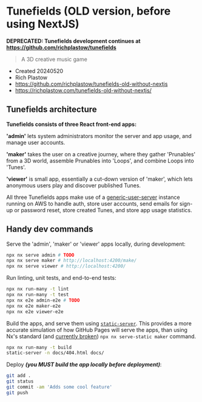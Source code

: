 # Tunefields (OLD version, before using NextJS)

__DEPRECATED: Tunefields development continues at <https://github.com/richplastow/tunefields>__

> A 3D creative music game

- Created 20240520
- Rich Plastow
- <https://github.com/richplastow/tunefields-old-without-nextjs>
- <https://richplastow.com/tunefields-old-without-nextjs/>

## Tunefields architecture

__Tunefields consists of three React front-end apps:__

__'admin'__ lets system administrators monitor the server and app usage, and
manage user accounts.

__'maker'__ takes the user on a creative journey, where they gather 'Prunables'
from a 3D world, assemble Prunables into 'Loops', and combine Loops into 'Tunes'.

__'viewer'__ is small app, essentially a cut-down version of 'maker', which lets
anonymous users play and discover published Tunes.

All three Tunefields apps make use of a [generic-user-server](
https://github.com/richplastow/generic-user-server) instance running on AWS to
handle auth, store user accounts, send emails for sign-up or password reset,
store created Tunes, and store app usage statistics.

## Handy dev commands

Serve the 'admin', 'maker' or 'viewer' apps locally, during development:

```bash
npx nx serve admin # TODO
npx nx serve maker # http://localhost:4200/make/
npx nx serve viewer # http://localhost:4200/
```

Run linting, unit tests, and end-to-end tests:

```bash
npx nx run-many -t lint
npx nx run-many -t test
npx nx e2e admin-e2e # TODO
npx nx e2e maker-e2e
npx nx e2e viewer-e2e
```

Build the apps, and serve them using [`static-server`](
https://www.npmjs.com/package/static-server). This provides a more accurate
simulation of how GitHub Pages will serve the apps, than using Nx's standard
(and [currently broken](
./notes/03-not-found-and-deep-links.md#fix-the-nx-commands-we-just-broke))
`npx nx serve-static maker` command.

```bash
npx nx run-many -t build
static-server -n docs/404.html docs/
```

Deploy __*(you MUST build the app locally before deployment)*__:

```bash
git add .
git status
git commit -am 'Adds some cool feature'
git push
```
